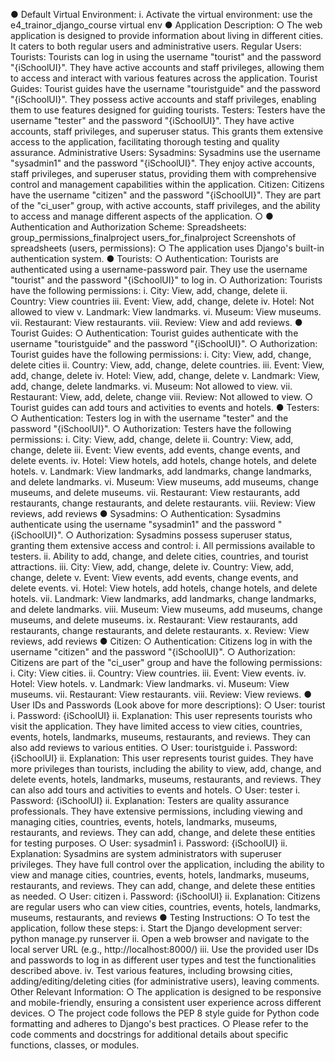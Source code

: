 ● Default Virtual Environment:
i. Activate the virtual environment: use the
e4_trainor_django_course virtual env
● Application Description:
○ The web application is designed to provide information about living in
different cities. It caters to both regular users and administrative users.
Regular Users:
Tourists: Tourists can log in using the username "tourist" and the password "{iSchoolUI}".
They have active accounts and staff privileges, allowing them to access and interact with
various features across the application.
Tourist Guides: Tourist guides have the username "touristguide" and the password
"{iSchoolUI}". They possess active accounts and staff privileges, enabling them to use
features designed for guiding tourists.
Testers: Testers have the username "tester" and the password "{iSchoolUI}". They have
active accounts, staff privileges, and superuser status. This grants them extensive
access to the application, facilitating thorough testing and quality assurance.
Administrative Users:
Sysadmins: Sysadmins use the username "sysadmin1" and the password "{iSchoolUI}".
They enjoy active accounts, staff privileges, and superuser status, providing them with
comprehensive control and management capabilities within the application.
Citizen: Citizens have the username "citizen" and the password "{iSchoolUI}". They are
part of the "ci_user" group, with active accounts, staff privileges, and the ability to access
and manage different aspects of the application.
○
● Authentication and Authorization Scheme:
Spreadsheets: group_permissions_finalproject users_for_finalproject
Screenshots of spreadsheets (users, permissions):
○ The application uses Django's built-in authentication system.
● Tourists:
○ Authentication: Tourists are authenticated using a username-password pair. They
use the username "tourist" and the password "{iSchoolUI}" to log in.
○ Authorization: Tourists have the following permissions:
i. City: View, add, change, delete
ii. Country: View countries
iii. Event: View, add, change, delete
iv. Hotel: Not allowed to view
v. Landmark: View landmarks.
vi. Museum: View museums.
vii. Restaurant: View restaurants.
viii. Review: View and add reviews.
● Tourist Guides:
○ Authentication: Tourist guides authenticate with the username "touristguide" and
the password "{iSchoolUI}".
○ Authorization: Tourist guides have the following permissions:
i. City: View, add, change, delete cities
ii. Country: View, add, change, delete countries.
iii. Event: View, add, change, delete
iv. Hotel: View, add, change, delete
v. Landmark: View, add, change, delete landmarks.
vi. Museum: Not allowed to view.
vii. Restaurant: View, add, delete, change
viii. Review: Not allowed to view.
○ Tourist guides can add tours and activities to events and hotels.
● Testers:
○ Authentication: Testers log in with the username "tester" and the password
"{iSchoolUI}".
○ Authorization: Testers have the following permissions:
i. City: View, add, change, delete
ii. Country: View, add, change, delete
iii. Event: View events, add events, change events, and delete events.
iv. Hotel: View hotels, add hotels, change hotels, and delete hotels.
v. Landmark: View landmarks, add landmarks, change landmarks, and
delete landmarks.
vi. Museum: View museums, add museums, change museums, and delete
museums.
vii. Restaurant: View restaurants, add restaurants, change restaurants, and
delete restaurants.
viii. Review: View reviews, add reviews
● Sysadmins:
○ Authentication: Sysadmins authenticate using the username "sysadmin1" and the
password "{iSchoolUI}".
○ Authorization: Sysadmins possess superuser status, granting them extensive
access and control:
i. All permissions available to testers.
ii. Ability to add, change, and delete cities, countries, and tourist attractions.
iii. City: View, add, change, delete
iv. Country: View, add, change, delete
v. Event: View events, add events, change events, and delete events.
vi. Hotel: View hotels, add hotels, change hotels, and delete hotels.
vii. Landmark: View landmarks, add landmarks, change landmarks, and
delete landmarks.
viii. Museum: View museums, add museums, change museums, and delete
museums.
ix. Restaurant: View restaurants, add restaurants, change restaurants, and
delete restaurants.
x. Review: View reviews, add reviews
● Citizen:
○ Authentication: Citizens log in with the username "citizen" and the password
"{iSchoolUI}".
○ Authorization: Citizens are part of the "ci_user" group and have the following
permissions:
i. City: View cities.
ii. Country: View countries.
iii. Event: View events.
iv. Hotel: View hotels.
v. Landmark: View landmarks.
vi. Museum: View museums.
vii. Restaurant: View restaurants.
viii. Review: View reviews.
● User IDs and Passwords (Look above for more descriptions):
○ User: tourist
i. Password: {iSchoolUI}
ii. Explanation: This user represents tourists who visit the application. They
have limited access to view cities, countries, events, hotels, landmarks,
museums, restaurants, and reviews. They can also add reviews to
various entities.
○ User: touristguide
i. Password: {iSchoolUI}
ii. Explanation: This user represents tourist guides. They have more
privileges than tourists, including the ability to view, add, change, and
delete events, hotels, landmarks, museums, restaurants, and reviews.
They can also add tours and activities to events and hotels.
○ User: tester
i. Password: {iSchoolUI}
ii. Explanation: Testers are quality assurance professionals. They have
extensive permissions, including viewing and managing cities, countries,
events, hotels, landmarks, museums, restaurants, and reviews. They can
add, change, and delete these entities for testing purposes.
○ User: sysadmin1
i. Password: {iSchoolUI}
ii. Explanation: Sysadmins are system administrators with superuser
privileges. They have full control over the application, including the ability
to view and manage cities, countries, events, hotels, landmarks,
museums, restaurants, and reviews. They can add, change, and delete
these entities as needed.
○ User: citizen
i. Password: {iSchoolUI}
ii. Explanation: Citizens are regular users who can view cities, countries,
events, hotels, landmarks, museums, restaurants, and reviews
● Testing Instructions:
○ To test the application, follow these steps:
i. Start the Django development server: python manage.py
runserver
ii. Open a web browser and navigate to the local server URL
(e.g., http://localhost:8000/)
iii. Use the provided user IDs and passwords to log in as different
user types and test the functionalities described above.
iv. Test various features, including browsing cities,
adding/editing/deleting cities (for administrative users), leaving
comments.
Other Relevant Information:
○ The application is designed to be responsive and mobile-friendly, ensuring
a consistent user experience across different devices.
○ The project code follows the PEP 8 style guide for Python code formatting
and adheres to Django's best practices.
○ Please refer to the code comments and docstrings for additional details
about specific functions, classes, or modules.

